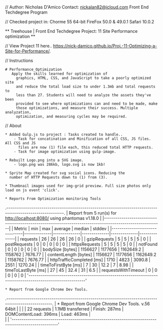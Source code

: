 //	Author: Nicholas D'Amico Contact: nickalan82@icloud.com Front End Techdegree Program

//	Checked project in: Chorme 55 64-bit FireFox 50.0 & 49.0.1 Safari 10.0.2

**	Treehouse | Front End Techdegree Project: 11 Site Performance optimization  **

//	View Project 11 here..
 https://nick-damico.github.io/Proj.-11-Optimizing-a-Site-for-Performance/.

//	Instructions

	# Performance_Optimization
       Apply the skills learned for optimization of
		 graphics, HTML, CSS, and JavaScript to take a poorly optimized site
		 and reduce the total load size to under 1.3mb and total requests to
		 less than 27. Students will need to analyze the assets they've been
		 provided to see where optimizations can and need to be made, make
		 those optimizations, and measure their success. Multiple analyzation,
		 optimization, and measuring cycles may be required.
		 

 //	About

 	* Added Gulp.js to project : Tasks created to handle..
 		- Task for concatination and Minification of all CSS, JS files. All CSS and JS 
 		  files are now (1) file each, this reduced total HTTP requests.
 		- Task for image optimization using gulp-image.
 	
 	* Rebuilt Logo.png into a SVG image.
 		- logo.png was 286kb, logo.svg is now 1kb!

 	* Sprite Map created for svg social icons. Reducing the
 	  number of HTTP Requests down to (1) from (3).

 	* Thumbnail images used for img-grid preview. Full size photos only load on js event 'click'.

 	* Reports From Optimization monitoring Tools

.-----------------------------------------------------------------------------------------------------------.
| Report from 5 run(s) for <http://localhost:8080/> using phantomas v1.18.0                                 |
|-----------------------------------------------------------------------------------------------------------|
|             Metric             |     min      |     max      |   average    |    median    |    stddev    |
|--------------------------------|--------------|--------------|--------------|--------------|--------------|
| requests                       |           26 |           26 |           26 |           26 |            0 |
| gzipRequests                   |            5 |            5 |            5 |            5 |            0 |
| postRequests                   |            0 |            0 |            0 |            0 |            0 |
| httpsRequests                  |            5 |            5 |            5 |            5 |            0 |
| notFound                       |            0 |            0 |            0 |            0 |            0 |
| bodySize [bytes]               |      1156627 |      1177656 |    1162649.2 |      1158762 |      7676.77 |
| contentLength [bytes]          |      1156627 |      1177656 |    1162649.2 |      1158762 |      7676.77 |
| httpTrafficCompleted [ms]      |         1710 |         4823 |       3090.8 |         2551 |      1270.24 |
| timeToFirstByte [ms]           |            7 |           30 |         12.2 |            7 |         8.98 |
| timeToLastByte [ms]            |           27 |           45 |         32.4 |           31 |          6.5 |
| requestsWithTimeout            |            0 |            0 |            0 |            0 |            0 |
'-----------------------------------------------------------------------------------------------------------'

	* Report from Google Chrome Dev Tools.
.-----------------------------------------------------------------------------------------------------.
|	* Report from Google Chrome Dev Tools.	v.56 64bit					                              |
|																									  |
|	22 requests  |  1.1MB transferred  |  Finish: 287ms  |  DOMContentLoad: 396ms |  Load: 463ms	  |				
|																									  |
'-----------------------------------------------------------------------------------------------------'
	


